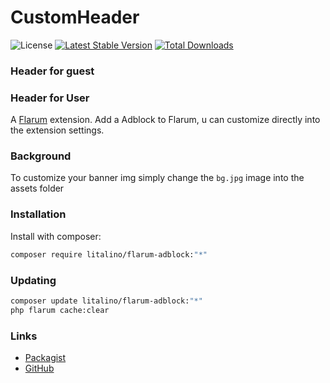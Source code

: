 # CustomHeader

![License](https://img.shields.io/badge/license-MIT-blue.svg) [![Latest Stable Version](https://img.shields.io/packagist/v/litalino/flarum-more-bbcode.svg)](https://packagist.org/packages/litalino/flarum-adblock) [![Total Downloads](https://img.shields.io/packagist/dt/litalino/flarum-more-bbcode.svg)](https://packagist.org/packages/litalino/flarum-adblock)

### Header for guest


### Header for User




A [Flarum](http://flarum.org) extension. Add a Adblock to Flarum, u can customize directly into the extension settings.

### Background

To customize your banner img simply change the `bg.jpg` image into the assets folder

### Installation

Install with composer:

```sh
composer require litalino/flarum-adblock:"*"
```

### Updating

```sh
composer update litalino/flarum-adblock:"*"
php flarum cache:clear
```

### Links

- [Packagist](https://packagist.org/packages/litalino/flarum-adblock)
- [GitHub](https://github.com/litalino/flarum-adblock)
